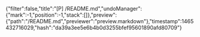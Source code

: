 {"filter":false,"title":"[P] /README.md","undoManager":{"mark":-1,"position":-1,"stack":[]},"preview":{"path":"/README.md","previewer":"preview.markdown"},"timestamp":1465432716029,"hash":"da39a3ee5e6b4b0d3255bfef95601890afd80709"}